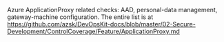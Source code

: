Azure ApplicationProxy related checks: AAD, personal-data management, gateway-machine configuration. The entire list is at https://github.com/azsk/DevOpsKit-docs/blob/master/02-Secure-Development/ControlCoverage/Feature/ApplicationProxy.md
